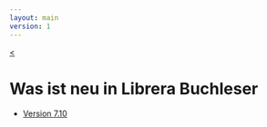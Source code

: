 ```yaml
---
layout: main
version: 1
---
```

[<](/wiki/de)

# Was ist neu in Librera Buchleser

* [Version 7.10](/wiki/what-is-new/7.10/de)


    
